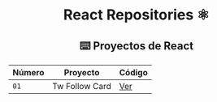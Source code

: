 <div align="center">

# React Repositories ⚛️

## ⌨️ Proyectos de React

| Número | Proyecto | Código |
| --- | --- | --- |
| `01` | Tw Follow Card | [Ver](projects/tw-follow-card)
